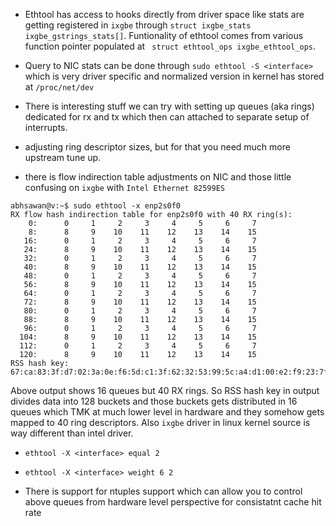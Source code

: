 - Ethtool has access to hooks directly from driver space like stats are getting registered in `ixgbe` through `struct ixgbe_stats ixgbe_gstrings_stats[]`. Funtionality of ethtool comes from various function pointer populated at ` struct ethtool_ops ixgbe_ethtool_ops`. 

- Query to NIC stats can be done through `sudo ethtool -S <interface>` which is very driver specific and normalized version in kernel has stored at `/proc/net/dev` 

- There is interesting stuff we can try with setting up queues (aka rings) dedicated for rx and tx which then can attached to separate setup of interrupts. 

- adjusting ring descriptor sizes, but for that you need much more upstream tune up.

- there is flow indirection table adjustments on NIC and those little confusing on `ixgbe` with `Intel Ethernet 82599ES`
```
abhsawan@v:~$ sudo ethtool -x enp2s0f0
RX flow hash indirection table for enp2s0f0 with 40 RX ring(s):
    0:      0     1     2     3     4     5     6     7
    8:      8     9    10    11    12    13    14    15
   16:      0     1     2     3     4     5     6     7
   24:      8     9    10    11    12    13    14    15
   32:      0     1     2     3     4     5     6     7
   40:      8     9    10    11    12    13    14    15
   48:      0     1     2     3     4     5     6     7
   56:      8     9    10    11    12    13    14    15
   64:      0     1     2     3     4     5     6     7
   72:      8     9    10    11    12    13    14    15
   80:      0     1     2     3     4     5     6     7
   88:      8     9    10    11    12    13    14    15
   96:      0     1     2     3     4     5     6     7
  104:      8     9    10    11    12    13    14    15
  112:      0     1     2     3     4     5     6     7
  120:      8     9    10    11    12    13    14    15
RSS hash key:
67:ca:83:3f:d7:02:3a:0e:f6:5d:c1:3f:62:32:53:99:5c:a4:d1:00:e2:f9:23:7f:b9:e4:ca:92:61:67:6c:51:aa:0f:a9:62:4c:b2:c6:a4
```

Above output shows 16 queues but 40 RX rings. So RSS hash key in output divides data into 128 buckets and those buckets gets distributed in 16 queues which TMK at much lower level in hardware and they somehow gets mapped to 40 ring descriptors. Also `ixgbe` driver in linux kernel source is way different than intel driver.     

   - `ethtool -X <interface> equal 2`
   - `ethtool -X <interface> weight 6 2`


- There is support for ntuples support which can allow you to control above queues from hardware level perspective for consistatnt cache hit rate
